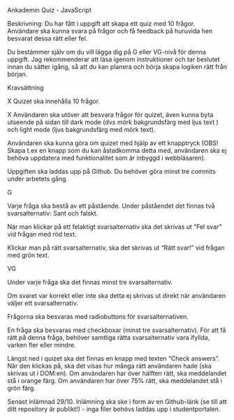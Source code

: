Ankademin Quiz - JavaScript


Beskrivning: Du har fått i uppgift att skapa ett quiz med 10 frågor. Användare ska kunna svara på frågor och få feedback på huruvida hen besvarat dessa rätt eller fel.


Du bestämmer själv om du vill lägga dig på G eller VG-nivå för denna uppgift. Jag rekommenderar att läsa igenom instruktioner och tar beslutet innan du sätter igång, så att du kan planera och börja skapa logiken rätt från början.


Kravsättning

X
Quizet ska innehålla 10 frågor. 

X
Användaren ska utöver att besvara frågor för quizet, även kunna byta utseende på sidan till dark mode (dvs mörk bakgrundsfärg med ljus text ) och light mode (ljus bakgrundsfärg med mörk text). 

Användaren ska kunna göra om quizet med hjälp av ett knapptryck (OBS! Skapa t.ex en knapp som du kan åstadkomma detta med, användaren ska ej behöva uppdatera med funktionalitet som är inbyggd i webbläsaren).

Uppgiften ska laddas upp på Github. Du behöver göra minst tre commits under arbetets gång.


G

Varje fråga ska bestå av ett påstående. Under påståendet det finnas två svarsalternativ: Sant och falskt.

När man klickar på ett felaktigt svarsalternativ ska det skrivas ut “Fel svar” vid frågan med röd text. 

Klickar man på rätt svarsalternativ, ska det skrivas ut “Rätt svar!” vid frågan med grön text.

VG


Under varje fråga ska det finnas minst tre svarsalternativ.

Om svaret var korrekt eller inte ska detta ej skrivas ut direkt när användaren väljer ett svarsalternativ.

Frågorna ska besvaras med radiobuttons för svarsalternativen.

En fråga ska besvaras med checkboxar (minst tre svarsalternativ). För att få rätt på denna fråga, behöver samtliga rätta svarsalternativ vara ifyllda, varken fler eller mindre.

Längst ned i quizet ska det finnas en knapp med texten “Check answers”. När den klickas på, ska det visas hur många rätt användaren hade (ska skrivas ut i DOM:en). Om användaren har över hälften rätt, ska meddelandet stå i orange färg. Om användaren har över 75% rätt, ska meddelandet stå i grön färg.



Senast inlämnad 29/10. Inlämning ska ske i form av en Github-länk (se till att ditt repository är publikt!) - inga filer behövs laddas upp i studentportalen.